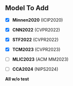 ## Model To Add
- [x] **Minnen2020** (ICIP2020) 
- [x] **CNN2022** (CVPR2022) 
- [x] **STF2022** (CVPR2022) 
- [X] **TCM2023** (CVPR2023) 
- [ ] **MLIC2023** (ACM MM2023)
- [ ] **CCA2024** (NIPS2024)


**All w/o test**